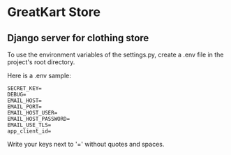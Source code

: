# GreatKart Store
## Django server for clothing store

To use the environment variables of the settings.py, create a .env file in the project's root directory.

Here is a .env sample:

```
SECRET_KEY=
DEBUG=
EMAIL_HOST=
EMAIL_PORT=
EMAIL_HOST_USER=
EMAIL_HOST_PASSWORD=
EMAIL_USE_TLS=
app_client_id=
```

Write your keys next to '=' without quotes and spaces.